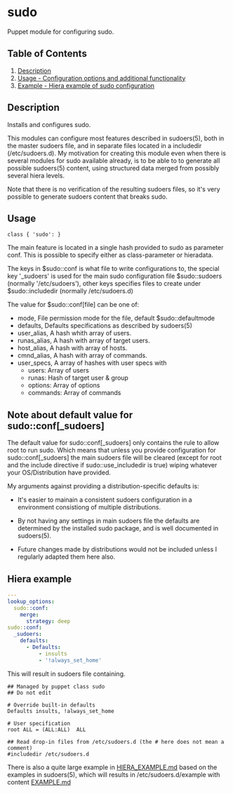 # sudo

Puppet module for configuring sudo.
## Table of Contents

1. [Description](#description)
1. [Usage - Configuration options and additional functionality](#usage)
1. [Example - Hiera example of sudo configuration](#example)

## Description

Installs and configures sudo.

This modules can configure most features described in sudoers(5), both in the
master sudoers file, and in separate files located in a includedir
(/etc/sudoers.d). My motivation for creating this module even when there is
several modules for sudo available already, is to be able to to generate all
possible sudoers(5) content, using structured data merged from possibly several
hiera levels.

Note that there is no verification of the resulting sudoers files, so it's very
possible to generate sudoers content that breaks sudo.

## Usage

```puppet
class { 'sudo': }
```

The main feature is located in a single hash provided to sudo as parameter
conf. This is possible to specify either as class-parameter or hieradata.

The keys in $sudo::conf is what file to write configurations to, the special
key '_sudoers' is used for the main sudo configuration file $sudo::sudoers
(normally '/etc/sudoers'), other keys specifies files to create under
$sudo::includedir (normally /etc/sudoers.d)

The value for $sudo::conf[file] can be one of:

* mode, File permission mode for the file, default $sudo::defaultmode
* defaults, Defaults specifications as described by sudoers(5)
* user_alias, A hash whith array of users.
* runas_alias, A hash with array of target users.
* host_alias, A hash with array of hosts.
* cmnd_alias, A hash with array of commands.
* user_specs, A array of hashes with user specs with
  - users: Array of users
  - runas: Hash of target user & group
  - options: Array of options
  - commands: Array of commands

## Note about default value for sudo::conf[_sudoers]

The default value for sudo::conf[_sudoers] only contains the rule to allow root
to run sudo. Which means that unless you provide configuration for
sudo::conf[_sudoers] the main sudoers file will be cleared (except for root and
the include directive if sudo::use_includedir is true) wiping whatever your
OS/Distribution have provided.

My arguments against providing a distribution-specific defaults is:

* It's easier to mainain a consistent sudoers configuration in a environment
  consistiong of multiple distributions.

* By not having any settings in main sudoers file the defaults are determined
  by the installed sudo package, and is well documented in sudoers(5).

* Future changes made by distributions would not be included unless I regularly
  adapted them here also.


## Hiera example

```yaml
---
lookup_options:
  sudo::conf:
    merge:
      strategy: deep
sudo::conf:
  _sudoers:
    defaults:
      - Defaults:
          - insults
          - '!always_set_home'
```

This will result in sudoers file containing.

```
## Managed by puppet class sudo
## Do not edit

# Override built-in defaults
Defaults insults, !always_set_home

# User specification
root ALL = (ALL:ALL)  ALL

## Read drop-in files from /etc/sudoers.d (the # here does not mean a comment)
#includedir /etc/sudoers.d
```

There is also a quite large example in [HIERA_EXAMPLE.md](https://github.com/chrekh/puppet-sudo/blob/main/HIERA_EXAMPLE.md)
based on the examples in sudoers(5), which will results in
/etc/sudoers.d/example with content [EXAMPLE.md](https://github.com/chrekh/puppet-sudo/blob/main/EXAMPLE.md)
